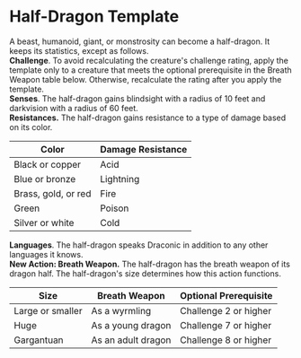 # Half-Dragon Template

A beast, humanoid, giant, or monstrosity can become a half-dragon. It keeps its statistics, except as follows.    
**Challenge**. To avoid recalculating the creature's challenge rating, apply the template only to a creature that meets the optional prerequisite in the Breath Weapon table below. Otherwise, recalculate the rating after you apply the template.    
**Senses**. The half-dragon gains blindsight with a radius of 10 feet and darkvision with a radius of 60 feet.    
**Resistances.** The half-dragon gains resistance to a type of damage based on its color.

| Color               | Damage Resistance |
| ------------------- | ----------------- |
| Black or copper     | Acid              |
| Blue or bronze      | Lightning         |
| Brass, gold, or red | Fire              |
| Green               | Poison            |
| Silver or white     | Cold              |

**Languages**. The half-dragon speaks Draconic in addition to any other languages it knows.    
**New Action: Breath Weapon.** The half-dragon has the breath weapon of its dragon half. The half-dragon's size determines how this action functions.

| Size             | Breath Weapon      | Optional Prerequisite |
| ---------------- | ------------------ | --------------------- |
| Large or smaller | As a wyrmling      | Challenge 2 or higher |
| Huge             | As a young dragon  | Challenge 7 or higher |
| Gargantuan       | As an adult dragon | Challenge 8 or higher |
